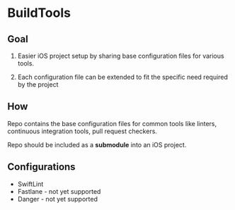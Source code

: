 # **BuildTools**

## **Goal**
1. Easier iOS project setup by sharing base configuration files for various tools. 

2. Each configuration file can be extended to fit the specific need required by the project

## **How**
Repo contains the base configuration files for common tools like linters, continuous integration tools, pull request checkers. 

Repo should be included as a **submodule** into an iOS project.

## **Configurations**
- SwiftLint
- Fastlane - not yet supported
- Danger - not yet supported